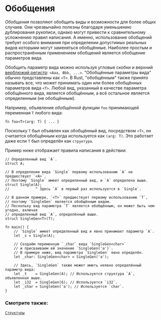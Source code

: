 # Обобщения

*Обобщения* позволяют обобщить виды и возможности для более общих случаев. Они
чрезвычайно полезны благодаря уменьшению дублирования рукописи, однако могут привести к
сравнительному усложнению правил написания. А именно, использование обобщений требует особого
внимания при определении допустимых реальных видов которыми могут заменяться обобщённые.
Наиболее простым и распространённым применением обобщений является обобщение параметров
вида.

Обобщить параметр вида можно используя угловые скобки и верхний [верблюжий регистр](https://en.wikipedia.org/wiki/CamelCase):
`<Aaa, Bbb, ...>`. "Обобщённые параметры вида" обычно представлены как `<T>`. В Rust,
"обобщённым" также принято называть все, что может принимать один или более обобщённых
параметров вида `<T>`. Любой вид, указанный в качестве параметра обобщённого вида,
является обобщённым, а всё остальное является определенным (не обобщённым).

Например, объявление *обобщённой функции* `foo` принимающей переменная `T` любого вида:

```rust,ignore
fn foo<T>(arg: T) { ... }
```

Поскольку `T` был объявлен как обобщённый вид, посредством `<T>`, он считается обобщённым
когда используется как `(arg: T)`. Это работает даже если `T` был определён как `структура`.

Пример ниже отображает правила написания в действии:

```rust,editable
// Определенный вид `A`.
struct A;

// В определении вида `Single` первому использованию `A` не предшествует `<A>`.
// Поэтому `Single` имеет определенный вид, и `A` определена выше.
struct Single(A);
//            ^ Здесь `A` в первый раз используется в `Single`.

// В данном примере, `<T>` предшествует первому использованию `T`,
// поэтому `SingleGen` является обобщённым видом.
// Поскольку вид параметра `T` является обобщённым, он может быть чем угодно, включая
// определенный вид `A`, определённый выше.
struct SingleGen<T>(T);

fn main() {
    // `Single` имеет определенный вид и явно принимает параметр `A`.
    let _s = Single(A);

    // Создаём переменную `_char` вида `SingleGen<char>`
    // и присваиваем ей значение `SingleGen('a')`.
    // В примере ниже, вид параметра `SingleGen` явно определён.
    let _char: SingleGen<char> = SingleGen('a');

    // Здесь, `SingleGen` также может иметь неявно определённый параметр вида:
    let _t    = SingleGen(A); // Используется структура `A`, объявленная выше.
    let _i32  = SingleGen(6); // Используется `i32`.
    let _char = SingleGen('a'); // Используется `char`.
}
```

### Смотрите также:

[`Структуры` ](custom_types/structs.md)

